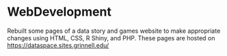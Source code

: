 # WebDevelopment

Rebuilt some pages of a data story and games website to make appropriate changes using HTML, CSS, R Shiny, and PHP. These pages are hosted on https://dataspace.sites.grinnell.edu/
